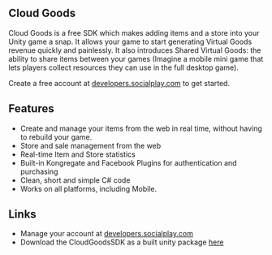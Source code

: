 ## Cloud Goods

Cloud Goods is a free SDK which makes adding items and a store into your Unity game a snap. It allows your game to start generating Virtual Goods revenue quickly and painlessly. It also introduces Shared Virtual Goods: the ability to share items between your games (Imagine a mobile mini game that lets players collect resources they can use in the full desktop game).

Create a free account at [developers.socialplay.com](http://developers.socialplay.com) to get started.

## Features

+ Create and manage your items from the web in real time, without having to rebuild your game.
+ Store and sale management from the web
+ Real-time Item and Store statistics
+ Built-in Kongregate and Facebook Plugins for authentication and purchasing
+ Clean, short and simple C# code
+ Works on all platforms, including Mobile.

## Links
+ Manage your account at [developers.socialplay.com](http://developers.socialplay.com)
+ Download the CloudGoodsSDK as a built unity package [here](http://socialplay.blob.core.windows.net/sdk/CloudGoodsSDK.unitypackage)
